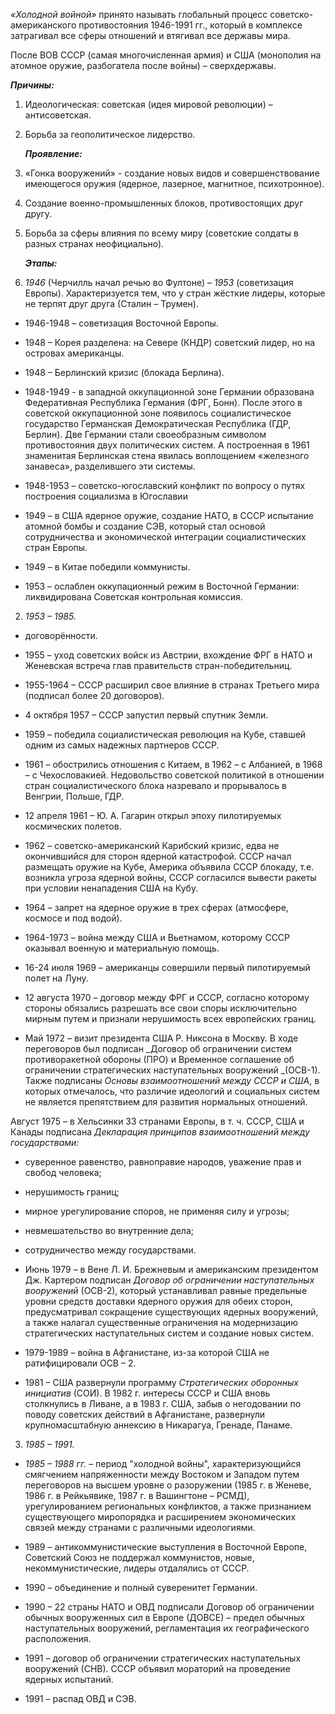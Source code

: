 _«Холодной войной»_ принято называть глобальный процесс советско-американского противостояния 1946-1991 гг., который в комплексе затрагивал все сферы отношений и втягивал все державы мира.

После ВОВ СССР (самая многочисленная армия) и США (монополия на атомное оружие, разбогатела после войны) – сверхдержавы.

**_Причины:_**

1. Идеологическая: советская (идея мировой революции) – антисоветская.
    
2. Борьба за геополитическое лидерство.
    
    **_Проявление:_**
    
3. «Гонка вооружений» - создание новых видов и совершенствование имеющегося оружия (ядерное, лазерное, магнитное, психотронное).
    
4. Создание военно-промышленных блоков, противостоящих друг другу.
    
5. Борьба за сферы влияния по всему миру (советские солдаты в разных странах неофициально).
    
    **_Этапы:_**
    
6. _1946_ (Черчилль начал речью во Фултоне) – _1953_ (советизация Европы). Характеризуется тем, что у стран жёсткие лидеры, которые не терпят друг друга (Сталин – Трумен).
    

- 1946-1948 – советизация Восточной Европы.
    
- 1948 – Корея разделена: на Севере (КНДР) советский лидер, но на островах американцы.
    
- 1948 – Берлинский кризис (блокада Берлина).
    
- 1948-1949 - в западной оккупационной зоне Германии образована Федеративная Республика Германия (ФРГ, Бонн). После этого в советской оккупационной зоне появилось социалистическое государство Германская Демократическая Республика (ГДР, Берлин). Две Германии стали своеобразным символом противостояния двух политических систем. А построенная в 1961 знаменитая Берлинская стена явилась воплощением «железного занавеса», разделившего эти системы.
    
- 1948-1953 – советско-югославский конфликт по вопросу о путях построения социализма в Югославии
    
- 1949 – в США ядерное оружие, создание НАТО, в СССР испытание атомной бомбы и создание СЭВ, который стал основой сотрудничества и экономической интеграции социалистических стран Европы.
    
- 1949 – в Китае победили коммунисты.
    
- 1953 – ослаблен оккупационный режим в Восточной Германии: ликвидирована Советская контрольная комиссия.
    

2. _1953 – 1985._

- договорённости.
    
- 1955 – уход советских войск из Австрии, вхождение ФРГ в НАТО и Женевская встреча глав правительств стран-победительниц.
    
- 1955-1964 – СССР расширил свое влияние в странах Третьего мира (подписал более 20 договоров).
    
- 4 октября 1957 – СССР запустил первый спутник Земли.
    
- 1959 – победила социалистическая революция на Кубе, ставшей одним из самых надежных партнеров СССР.
    
- 1961 – обострились отношения с Китаем, в 1962 – с Албанией, в 1968 – с Чехословакией. Недовольство советской политикой в отношении стран социалистического блока назревало и прорывалось в Венгрии, Польше, ГДР.
    
- 12 апреля 1961 – Ю. А. Гагарин открыл эпоху пилотируемых космических полетов.
    
- 1962 – советско-американский Карибский кризис, едва не окончившийся для сторон ядерной катастрофой. СССР начал размещать оружие на Кубе, Америка объявила СССР блокаду, т.е. возникла угроза ядерной войны, СССР согласился вывести ракеты при условии ненападения США на Кубу.
    
- 1964 – запрет на ядерное оружие в трех сферах (атмосфере, космосе и под водой).
    
- 1964-1973 – война между США и Вьетнамом, которому СССР оказывал военную и материальную помощь.
    
- 16-24 июля 1969 – американцы совершили первый пилотируемый полет на Луну.
    
- 12 августа 1970 – договор между ФРГ и СССР, согласно которому стороны обязались разрешать все свои споры исключительно мирным путем и признали нерушимость всех европейских границ.
    
- Май 1972 – визит президента США Р. Никсона в Москву. В ходе переговоров был подписан _Договор об ограничении систем противоракетной обороны (ПРО) и Временное соглашение об ограничении стратегических наступательных вооружений _(ОСВ-1). Также подписаны _Основы взаимоотношений между СССР и США_, в которых отмечалось, что различие идеологий и социальных систем не является препятствием для развития нормальных отношений.
    

Август 1975 – в Хельсинки 33 странами Европы, в т. ч. СССР, США и Канады подписана _Декларация принципов взаимоотношений между государствами:_

- суверенное равенство, равноправие народов, уважение прав и свобод человека;
- нерушимость границ;
- мирное урегулирование споров, не применяя силу и угрозы;
- невмешательство во внутренние дела;
- сотрудничество между государствами.

- Июнь 1979 – в Вене Л. И. Брежневым и американским президентом Дж. Картером подписан _Договор об ограничении наступательных вооружений_ (ОСВ-2), который устанавливал равные предельные уровни средств доставки ядерного оружия для обеих сторон, предусматривал сокращение существующих ядерных вооружений, а также налагал существенные ограничения на модернизацию стратегических наступательных систем и создание новых систем.
    
- 1979-1989 – война в Афганистане, из-за которой США не ратифицировали ОСВ – 2.
    
- 1981 – США развернули программу _Стратегических оборонных инициатив_ (СОИ). В 1982 г. интересы СССР и США вновь столкнулись в Ливане, а в 1983 г. США, забыв о негодовании по поводу советских действий в Афганистане, развернули крупномасштабную аннексию в Никарагуа, Гренаде, Панаме.
    

3. _1985 – 1991._

- _1985 – 1988 гг._ – период "холодной войны", характеризующийся смягчением напряженности между Востоком и Западом путем переговоров на высшем уровне о разоружении (1985 г. в Женеве, 1986 г. в Рейкьявике, 1987 г. в Вашингтоне – РСМД), урегулированием региональных конфликтов, а также признанием существующего миропорядка и расширением экономических связей между странами с различными идеологиями.
    
- 1989 – антикоммунистические выступления в Восточной Европе, Советский Союз не поддержал коммунистов, новые, некоммунистические, лидеры отдалялись от СССР.
    
- 1990 – объединение и полный суверенитет Германии.
    
- 1990 – 22 страны НАТО и ОВД подписали Договор об ограничении обычных вооруженных сил в Европе (ДОВСЕ) – предел обычных наступательных вооружений, регламентация их географического расположения.
    
- 1991 – договор об ограничении стратегических наступательных вооружений (СНВ). СССР объявил мораторий на проведение ядерных испытаний.
    
- 1991 – распад ОВД и СЭВ.